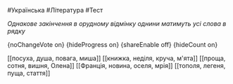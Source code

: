 #Українська #Література #Тест

*Однакове закінчення в орудному відмінку однини матимуть усі слова в рядку*

{noChangeVote on}
{hideProgress on}
{shareEnable off}
{hideCount on}

[[посуха, душа, повага, миша]]
[[книжка, неділя, круча, м'ята]]
[[проща, сотня, вишня, Олена]]
[[Франція, новина, оселя, мрія]]
[[тополя, легеня, пуща, стаття]]

